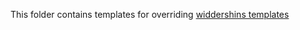 This folder contains templates for overriding [widdershins templates](https://github.com/Mermade/widdershins/)
